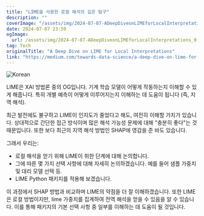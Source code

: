 ```yaml
---
title: "LIME을 사용한 로컬 해석의 깊은 탐구"
description: ""
coverImage: "/assets/img/2024-07-07-ADeepDiveonLIMEforLocalInterpretations_0.png"
date: 2024-07-07 23:59
ogImage: 
  url: /assets/img/2024-07-07-ADeepDiveonLIMEforLocalInterpretations_0.png
tag: Tech
originalTitle: "A Deep Dive on LIME for Local Interpretations"
link: "https://medium.com/towards-data-science/a-deep-dive-on-lime-for-local-interpretations-872bea23952f"
---
```



![Korean](/assets/img/2024-07-07-ADeepDiveonLIMEforLocalInterpretations_0.png)

LIME은 XAI 방법론 중의 OG입니다. 기계 학습 모델이 어떻게 작동하는지 이해할 수 있게 해줍니다. 특히 개별 예측이 어떻게 이루어지는지 이해하는 데 도움이 됩니다 (즉, 지역 해석).

최근 발전에도 불구하고 LIME이 인지도가 줄었다고 해도, 여전히 이해할 가치가 있습니다. 상대적으로 간단한 접근 방식이며 많은 해석 가능성 문제에 대해 "충분히 좋다"는 것 때문입니다. 또한 보다 최근의 지역 해석 방법인 SHAP에 영감을 준 바도 있습니다.

그래서 우리는:

<div class="content-ad"></div>

- 로컬 해석을 얻기 위해 LIME이 취한 단계에 대해 논의합니다.
- 그에 따른 몇 가지 선택 사항에 대해 자세히 논의하겠습니다. 예를 들어 샘플 가중치 및 대리 모델 선택 등.
- LIME Python 패키지를 적용해 보겠습니다.

이 과정에서 SHAP 방법과 비교하며 LIME의 약점을 더 잘 이해하겠습니다. 또한 LIME은 로컬 방법이지만, lime 가중치를 집계하여 전역 해석을 얻을 수 있음을 알 수 있습니다. 이를 통해 패키지의 기본 선택 사항 중 일부를 이해하는 데 도움이 될 것입니다.